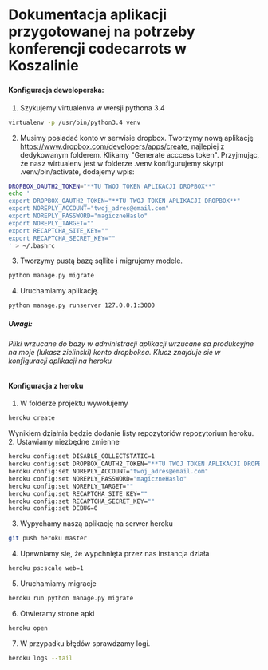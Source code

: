 # Dokumentacja aplikacji przygotowanej na potrzeby konferencji codecarrots w Koszalinie
###
#### Konfiguracja deweloperska:
1. Szykujemy virtualenva w wersji pythona 3.4
```bash
virtualenv -p /usr/bin/python3.4 venv
```
2. Musimy posiadać konto w serwisie dropbox. Tworzymy nową aplikację https://www.dropbox.com/developers/apps/create, najlepiej z dedykowanym folderem. Klikamy "Generate acccess token". Przyjmując, że nasz wirtualenv jest w folderze .venv konfigurujemy skyrpt .venv/bin/activate,
dodajemy wpis:
```bash
DROPBOX_OAUTH2_TOKEN="**TU TWOJ TOKEN APLIKACJI DROPBOX**"
echo '
export DROPBOX_OAUTH2_TOKEN="**TU TWOJ TOKEN APLIKACJI DROPBOX**"
export NOREPLY_ACCOUNT="twoj_adres@email.com"
export NOREPLY_PASSWORD="magiczneHaslo"
export NOREPLY_TARGET=""
export RECAPTCHA_SITE_KEY=""
export RECAPTCHA_SECRET_KEY=""
' > ~/.bashrc
```
3. Tworzymy pustą bazę sqllite i migrujemy modele.
```bash
python manage.py migrate
```
4. Uruchamiamy aplikację.
```bash
python manage.py runserver 127.0.0.1:3000
```
##### Uwagi:
###### Pliki wrzucane do bazy w administracji aplikacji wrzucane sa produkcyjne na moje (lukasz zielinski) konto dropboksa. Klucz znajduje sie w konfiguracji aplikacji na heroku


#### Konfiguracja z heroku
1. W folderze projektu wywołujemy
```bash
heroku create
```
Wynikiem działnia będzie dodanie listy repozytoriów repozytorium heroku.
2. Ustawiamy niezbędne zmienne
```bash
heroku config:set DISABLE_COLLECTSTATIC=1
heroku config:set DROPBOX_OAUTH2_TOKEN="**TU TWOJ TOKEN APLIKACJI DROPBOX**"
heroku config:set NOREPLY_ACCOUNT="twoj_adres@email.com"
heroku config:set NOREPLY_PASSWORD="magiczneHaslo"
heroku config:set NOREPLY_TARGET=""
heroku config:set RECAPTCHA_SITE_KEY=""
heroku config:set RECAPTCHA_SECRET_KEY=""
heroku config:set DEBUG=0
```
3. Wypychamy naszą aplikację na serwer heroku
```bash
git push heroku master
```
4. Upewniamy się, że wypchnięta przez nas instancja działa
```bash
heroku ps:scale web=1
```
5. Uruchamiamy migracje
```bash
heroku run python manage.py migrate
```
6. Otwieramy strone apki
```bash
heroku open
```
7. W przypadku błędów sprawdzamy logi.
```bash
heroku logs --tail
```
